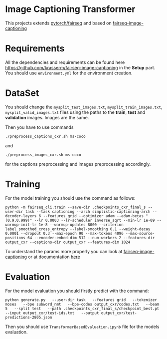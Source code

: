 # Image Captioning Transformer

This projects extends [pytorch/fairseq](https://github.com/pytorch/fairseq) and based on [fairseq-image-captioning](https://github.com/krasserm/fairseq-image-captioning)

# Requirements
All the dependencies and requirements can be found here https://github.com/krasserm/fairseq-image-captioning in the **Setup** part. You should use `environment.yml` for the environment creation.

# DataSet

You should change the `mysplit_test_images.txt`, `mysplit_train_images.txt`, `mysplit_valid_images.txt` files using the paths to the **train**, **test** and **validation** images. Images are the same. 

Then you have to use commands

`./preprocess_captions_cxr.sh ms-coco`

and

`./preprocess_images_cxr.sh ms-coco`

for the captions preprocessing and images preprocessing accordingly.

# Training

For the model training you should use the command as follows:

`
python -m fairseq_cli.train --save-dir .checkpoints_cxr_final_s --user-dir task --task captioning --arch simplistic-captioning-arch --decoder-layers 6 --features grid --optimizer adam --adam-betas "(0.9,0.999)" --lr 0.0003 --lr-scheduler inverse_sqrt --min-lr 1e-09 --warmup-init-lr 1e-8 --warmup-updates 8000 --criterion label_smoothed_cross_entropy --label-smoothing 0.1 --weight-decay 0.0001 --dropout 0.3 --max-epoch 90 --max-tokens 4096 --max-source-positions 64 --encoder-embed-dim 512 --num-workers 2 --features-dir output_cxr --captions-dir output_cxr --features-dim 1024
`

To understand the params more properly you can look at [fairseq-image-captioning](https://github.com/krasserm/fairseq-image-captioning) or at documentation [here](https://fairseq.readthedocs.io/en/latest/command_line_tools.html#fairseq-train)

# Evaluation

For the model evaluation you should firstly predict with the command:

`
python generate.py   --user-dir task   --features grid   --tokenizer moses   --bpe subword_nmt   --bpe-codes output_cxr/codes.txt   --beam 5   --split test   --path .checkpoints_cxr_final_s/checkpoint_best.pt   --input output_cxr/test-ids.txt   --output output_cxr/test-predictions-2805.json
`

Then you should use `TransformerBasedEvaluation.ipynb` file for the models evaluation. 

